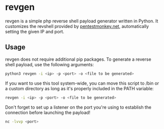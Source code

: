 # revgen
revgen is a simple php reverse shell payload generator written in Python. It customizes the revshell provided by [pentestmonkey.net](https://pentestmonkey.net/tools/web-shells/php-reverse-shell), automatically setting the given IP and port.

## Usage
revgen does not require additional pip packages. To generate a reverse shell payload, use the following arguments:

```sh
python3 revgen -i <ip> -p <port> -o <file to be generated>
```
If you want to use this tool system-wide, you can move this script to /bin or a custom directory as long as it's properly included in the PATH variable:
```sh
revgen -i <ip> -p <port> -o <file to be generated>
```
Don't forget to set up a listener on the port you're using to establish the connection before launching the payload!
```sh
nc -lvvp <port>
```
